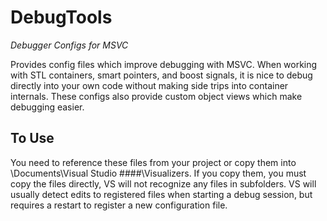 # DebugTools

*Debugger Configs for MSVC*

Provides config files which improve debugging with MSVC. When working 
with STL containers, smart pointers, and boost signals, it is nice to 
debug directly into your own code without making side trips into 
container internals. These configs also provide custom object views 
which make debugging easier.

## To Use

You need to reference these files from your project or copy them into 
<user>\Documents\Visual Studio ####\Visualizers. If you copy them, you
must copy the files directly, VS will not recognize any files in subfolders. 
VS will usually detect edits to registered files when starting a debug 
session, but requires a restart to register a new configuration file.
